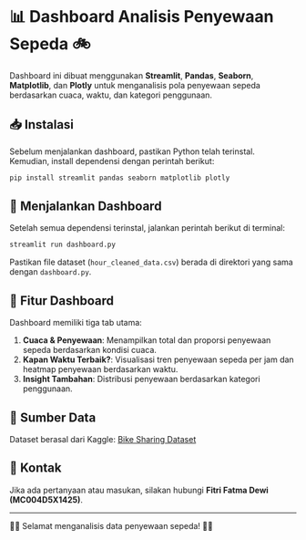 # 📊 Dashboard Analisis Penyewaan Sepeda 🚲

Dashboard ini dibuat menggunakan **Streamlit**, **Pandas**, **Seaborn**, **Matplotlib**, dan **Plotly** untuk menganalisis pola penyewaan sepeda berdasarkan cuaca, waktu, dan kategori penggunaan.

## 📥 Instalasi
Sebelum menjalankan dashboard, pastikan Python telah terinstal. Kemudian, install dependensi dengan perintah berikut:

```bash
pip install streamlit pandas seaborn matplotlib plotly
```

## 🚀 Menjalankan Dashboard
Setelah semua dependensi terinstal, jalankan perintah berikut di terminal:

```bash
streamlit run dashboard.py
```

Pastikan file dataset (`hour_cleaned_data.csv`) berada di direktori yang sama dengan `dashboard.py`.

## 📌 Fitur Dashboard
Dashboard memiliki tiga tab utama:
1. **Cuaca & Penyewaan**: Menampilkan total dan proporsi penyewaan sepeda berdasarkan kondisi cuaca.
2. **Kapan Waktu Terbaik?**: Visualisasi tren penyewaan sepeda per jam dan heatmap penyewaan berdasarkan waktu.
3. **Insight Tambahan**: Distribusi penyewaan berdasarkan kategori penggunaan.

## 📎 Sumber Data
Dataset berasal dari Kaggle: [Bike Sharing Dataset](https://www.kaggle.com/datasets/lakshmi25npathi/bike-sharing-dataset)

## 📧 Kontak
Jika ada pertanyaan atau masukan, silakan hubungi **Fitri Fatma Dewi (MC004D5X1425)**.

---
🚴‍♂️ Selamat menganalisis data penyewaan sepeda! 🚴‍♀️

